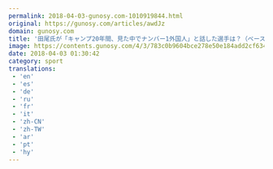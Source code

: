 ```yaml
---
permalink: 2018-04-03-gunosy.com-1010919844.html
original: https://gunosy.com/articles/awdJz
domain: gunosy.com
title: '田尾氏が「キャンプ20年間、見た中でナンバー1外国人」と話した選手は？（ベースボールキング） - グノシー'
image: https://contents.gunosy.com/4/3/783c0b9604bce278e50e184add2cf634_content.jpg
date: 2018-04-03 01:30:42
category: sport
translations: 
 - 'en'
 - 'es'
 - 'de'
 - 'ru'
 - 'fr'
 - 'it'
 - 'zh-CN'
 - 'zh-TW'
 - 'ar'
 - 'pt'
 - 'hy'
---
```



